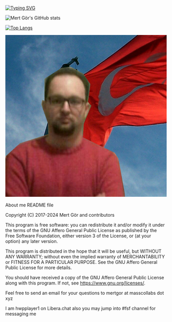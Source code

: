 [![Typing SVG](https://readme-typing-svg.demolab.com?pause=1000&color=DFDA2C&background=34105D&random=false&width=1000&lines=%F0%9F%98%8E+I+am+a+systems+programmer+who+loves+internet+and+cloud+computing...;I+am+a+happy+hacker+%E2%98%AD;I+want+to+lead+to+The+Free+Software+Movement+%F0%9F%87%B9%F0%9F%87%B7%E2%98%AD;I+am+about+to+become+a+world+citizen+who+loves+many+human+languages+!+%F0%9F%87%B9%F0%9F%87%B7%E2%98%AD;GPG+Key+ID%3A+0x03E547D043AB6C8F;email+%3A+mertgor+at+masscollabs+dot+xyz)](https://git.io/typing-svg)

![Mert Gör's GitHub stats](https://github-readme-stats.vercel.app/api?username=hwpplayer1&show=reviews,discussions_started,discussions_answered,prs_merged,prs_merged_percentage)

[![Top Langs](https://github-readme-stats.vercel.app/api/top-langs/?username=hwpplayer1)](https://github.com/hwpplayer1/github-readme-stats)

![Mert Gör](trmertgor.png)

About me README file

Copyright (C) 2017-2024 Mert Gör and contributors

This program is free software: you can redistribute it and/or modify
it under the terms of the GNU Affero General Public License as published
by the Free Software Foundation, either version 3 of the License, or
(at your option) any later version.

This program is distributed in the hope that it will be useful,
but WITHOUT ANY WARRANTY; without even the implied warranty of
MERCHANTABILITY or FITNESS FOR A PARTICULAR PURPOSE.  See the
GNU Affero General Public License for more details.

You should have received a copy of the GNU Affero General Public License
along with this program.  If not, see <https://www.gnu.org/licenses/>.

Feel free to send an email for your questions to mertgor at masscollabs dot xyz

I am hwpplayer1 on Libera.chat also you may jump into #fsf channel for messaging me
